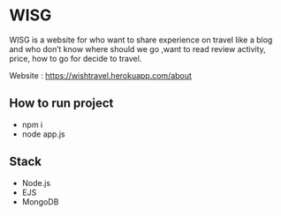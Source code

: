 ﻿# WISG
  WISG is a website for who want to share experience on travel like a blog and who don’t know where should we go ,want to read review activity, price, how to go for decide to travel.

Website : https://wishtravel.herokuapp.com/about

## How to run project
- npm i 
- node app.js

## Stack 
- Node.js
- EJS
- MongoDB
 
